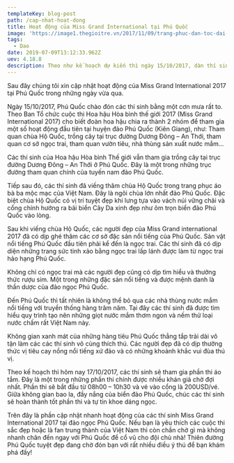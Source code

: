 ```yaml
---
templateKey: blog-post
path: /cap-nhat-hoat-dong
title: Hoạt động của Miss Grand International tại Phú Quốc
image: 'https://image1.thegioitre.vn/2017/11/09/trang-phuc-dan-toc-dai-dien-viet-nam-tai-cac-cuoc-thi-hoa-hau.jpg' 
tags:
  - Dao
date: 2019-07-09T13:12:33.962Z
uev: 4.18.8
description: Theo như kế hoạch dự kiến thì ngày 15/10/2017, dàn thí sinh của Miss Grand 2017 đã đến Phú Quốc để tiếp tục phần thi thứ 2 của mình.
---
```


Sau đây chúng tôi xin cập nhật hoạt động của Miss Grand International 2017 tại Phú Quốc trong những ngày vừa qua. 

Ngày 15/10/2017, Phú Quốc chào đón các thí sinh bằng một cơn mưa rất to. Theo Ban Tổ chức cuộc thi Hoa hậu Hòa bình thế giới 2017 (Miss Grand International 2017) cho biết đoàn hoa hậu chia ra thành 2 nhóm để tham gia một số hoạt động đầu tiên tại huyện đảo Phú Quốc (Kiên Giang), như: Tham quan chùa Hộ Quốc, trồng cây tại trục đường Dương Đông – An Thới, tham quan cơ sở ngọc trai, tham quan vườn tiêu, nhà thùng sản xuất nước mắm…

Các thí sinh của Hoa hậu Hòa bình Thế giới vẫn tham gia trồng cây tại trục đường Dương Đông – An Thới ở Phú Quốc. Đây là một trong những trục đường tham quan chính của tuyến nam đảo Phú Quốc.

Tiếp sau đó, các thí sinh đã viếng thăm chùa Hộ Quốc trong trang phục áo bà ba mộc mạc của Việt Nam. Đây là ngôi chùa lớn nhất đảo Phú Quốc. Đặc biệt chùa Hộ Quốc có vị trí tuyệt đẹp khi lưng tựa vào vách núi vững chãi và cổng chính hướng ra bãi biển Cây Da xinh đẹp như ôm trọn biển đảo Phú Quốc vào lòng.

Sau khi viếng chùa Hộ Quốc, các người đẹp của Miss Grand international 2017 đã có dịp ghé thăm các cơ sở đặc sản nổi tiếng của Phú Quốc. Sản vật nổi tiếng Phú Quốc đầu tiên phải kể đến là ngọc trai. Các thí sinh đã có dịp diện những trang sức tinh xảo bằng ngọc trai lấp lánh được làm từ ngọc trai hảo hạng Phú Quốc.

Không chỉ có ngọc trai mà các người đẹp cũng có dịp tìm hiểu và thưởng thức rượu sim. Một trong những đặc sản nổi tiếng và được mệnh danh là thần dược của đảo ngọc Phú Quốc.

Đến Phú Quốc thì tất nhiên là không thể bỏ qua các nhà thùng nước mắm nổi tiếng với truyền thống hàng trăm năm. Tại đây các thí sinh đã được tìm hiểu quy trình tạo nên những giọt nước mắm thơm ngon và nếm thử loại nước chấm rất Việt Nam này.

Không gian xanh mát của những hàng tiêu Phú Quốc thẳng tắp trải dài vô tận làm các các thí sinh vô cùng thích thú. Các người đẹp đã có dịp thưởng thức vị tiêu cay nồng nổi tiếng xứ đảo và có những khoảnh khắc vui đùa thú vị.

Theo kế hoạch thì hôm nay 17/10/2017, các thí sinh sẽ tham gia phần thi áo tắm. Đây là một trong những phần thi chính được nhiều khán giả chờ đợi nhất. Phần thi sẽ bắt đầu từ 08h00 – 10h30 và vé vào cổng là 200USD/vé. Giữa không gian bao la, đầy nắng của biển đảo Phú Quốc, chúc các thí sinh sẽ hoàn thành tốt phần thi và tự tin khoe dáng ngọc.

Trên đây là phần cập nhật nhanh hoạt động của các thí sinh Miss Grand International 2017 tại đảo ngọc Phú Quốc. Nếu bạn là yêu thích các cuộc thi sắc đẹp hoặc là fan trung thành của Việt Nam thì còn chần chờ gì mà không nhanh chân đến ngay với Phú Quốc để cổ vũ cho đội chủ nhà! Thiên đường Phú Quốc tuyệt đẹp đang chờ đón bạn với rất nhiều điều ý thú để bạn khám phá đấy!